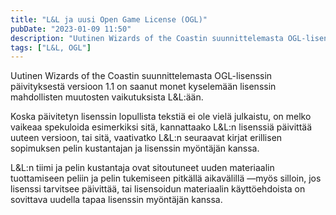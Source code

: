 ```yaml
---
title: "L&L ja uusi Open Game License (OGL)"
pubDate: "2023-01-09 11:50"
description: "Uutinen Wizards of the Coastin suunnittelemasta OGL-lisenssin päivityksestä versioon 1.1 on saanut monet kyselemään lisenssin mahdollisten muutosten vaikutuksista L&L:ään..."
tags: ["L&L, OGL"]
---
```

Uutinen Wizards of the Coastin suunnittelemasta OGL-lisenssin päivityksestä versioon 1.1 on saanut monet kyselemään lisenssin mahdollisten muutosten vaikutuksista L&L:ään.

Koska päivitetyn lisenssin lopullista tekstiä ei ole vielä julkaistu, on melko vaikeaa spekuloida esimerkiksi sitä, kannattaako L&L:n lisenssiä päivittää uuteen versioon, tai sitä, vaativatko L&L:n seuraavat kirjat erillisen sopimuksen pelin kustantajan ja lisenssin myöntäjän kanssa.

L&L:n tiimi ja pelin kustantaja ovat sitoutuneet uuden materiaalin tuottamiseen peliin ja pelin tukemiseen pitkällä aikavälillä —myös silloin, jos lisenssi tarvitsee päivittää, tai lisensoidun materiaalin käyttöehdoista on sovittava uudella tapaa lisenssin myöntäjän kanssa.